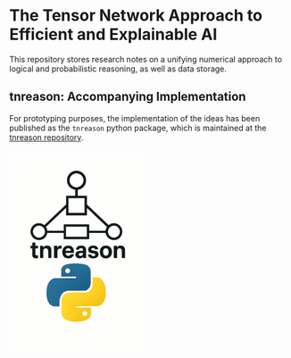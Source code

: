 # The Tensor Network Approach to Efficient and Explainable AI

This repository stores research notes on a unifying numerical approach to logical and probabilistic reasoning, as well as data storage. 

## tnreason:  Accompanying Implementation

For prototyping purposes, the implementation of the ideas has been published as the `tnreason` python package, which is maintained at
the [tnreason repository](https://github.com/EnexaProject/enexa-tensor-reasoning).

<p align="left">
  <a href="images/architecture.png">
    <img src="OtherContent/png_pics/tnreason_icon.png" alt="Library Icon" width="240" />
  </a>
</p>